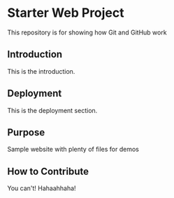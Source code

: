 # Starter Web Project

This repository is for showing how Git and GitHub work

## Introduction

This is the introduction.

## Deployment

This is the deployment section.

## Purpose

Sample website with plenty of files for demos

## How to Contribute

You can't! Hahaahhaha!